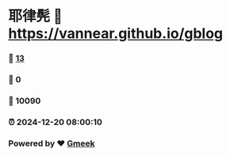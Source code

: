 # 耶律髡 :link: https://vannear.github.io/gblog 
### :page_facing_up: [13](https://vannear.github.io/gblog/tag.html) 
### :speech_balloon: 0 
### :hibiscus: 10090 
### :alarm_clock: 2024-12-20 08:00:10 
### Powered by :heart: [Gmeek](https://github.com/Meekdai/Gmeek)
